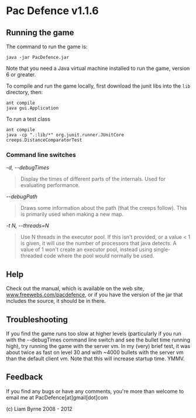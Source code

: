 # Pac Defence v1.1.6

## Running the game

The command to run the game is:

    java -jar PacDefence.jar

Note that you need a Java virtual machine installed to run the game, version 6 or greater.

To compile and run the game locally, first download the junit libs into the `lib` directory, then:

    ant compile
    java gui.Application

To run a test class

    ant compile
    java -cp ".:lib/*" org.junit.runner.JUnitCore creeps.DistanceComparatorTest

### Command line switches

*-d, --debugTimes*
> Display the times of different parts of the internals. Used for evaluating
performance.

*--debugPath*
> Draws some information about the path (that the creeps follow). This is primarily used when making a new map.

*-t N, --threads=N*
> Use N threads in the executor pool. If this isn't provided, or a value < 1 is given, it will use the number of processors that java detects. A value of 1 won't create an executor pool, instead using single-threaded code where the pool would normally be used.

## Help

Check out the manual, which is available on the web site, www.freewebs.com/pacdefence, or if you have the version of the jar that includes the source, it should be in there.

## Troubleshooting

If you find the game runs too slow at higher levels (particularly if you run with the --debugTimes command line switch and see the bullet time running high), try running the game with the server vm. In my (very) brief test, it was about twice as fast on level 30 and with ~4000 bullets with the server vm than the default client vm. Note that this will increase startup time. YMMV.

## Feedback

If you find any bugs or have any comments, you're more than welcome to email me at PacDefence[at]gmail[dot]com

(c) Liam Byrne 2008 - 2012

